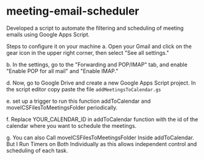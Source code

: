 # meeting-email-scheduler
Developed a script to automate the filtering and scheduling of meeting emails using Google Apps Script.

Steps to configure it on your machine
a. Open your Gmail and click on the gear icon in the upper right corner, then select "See all settings."

b. In the settings, go to the "Forwarding and POP/IMAP" tab, and enable "Enable POP for all mail" and "Enable IMAP."

d. Now, go to Google Drive and create a new Google Apps Script project. In the script editor copy paste the file `addMeetingsToCalendar.gs`

e. set up a trigger to run this function addToCalendar and moveICSFilesToMeetingsFolder periodically.

f. Replace YOUR_CALENDAR_ID in addToCalendar function with the id of the calendar where you want to schedule the meetings.

g. You can also Call moveICSFilesToMeetingsFolder Inside addToCalendar. But I Run Timers on Both Individually as this allows independent control and scheduling of each task.


